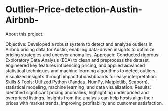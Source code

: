 # Outlier-Price-detection-Austin-Airbnb-

About this project

Objective: Developed a robust system to detect and analyze outliers in Airbnb pricing data for Austin, enabling data-driven insights to optimize pricing strategies and uncover anomalies.
Approach: Conducted rigorous Exploratory Data Analysis (EDA) to clean and preprocess the dataset, engineered key features influencing pricing, and applied advanced statistical techniques and machine learning algorithms to detect outliers. Visualized insights through impactful dashboards for easy interpretation.
Skills & Tools: Utilized Python (Pandas, NumPy, Matplotlib, Seaborn), statistical modeling, machine learning, and data visualization.
Results: Identified significant pricing anomalies, highlighting underpriced and overpriced listings. Insights from the analysis can help hosts align their prices with market trends, improving profitability and customer satisfaction.


